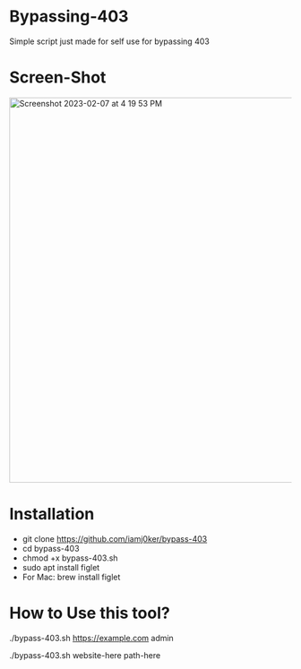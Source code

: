 # Bypassing-403
Simple script just made for self use for bypassing 403

# Screen-Shot
<img width="688" alt="Screenshot 2023-02-07 at 4 19 53 PM" src="https://user-images.githubusercontent.com/55759090/217224817-5e2508d5-f8f5-4846-995f-1606c878bc4e.png">

# Installation
* git clone https://github.com/iamj0ker/bypass-403
* cd bypass-403
* chmod +x bypass-403.sh
* sudo apt install figlet 
* For Mac: brew install figlet

# How to Use this tool?
./bypass-403.sh https://example.com admin

./bypass-403.sh website-here path-here

